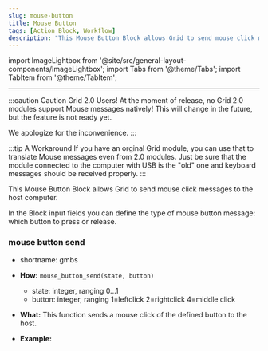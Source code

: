 ```yaml
---
slug: mouse-button
title: Mouse Button
tags: [Action Block, Workflow] 
description: "This Mouse Button Block allows Grid to send mouse click messages to the host computer."
---
```



import ImageLightbox from '@site/src/general-layout-components/ImageLightbox';
import Tabs from '@theme/Tabs';
import TabItem from '@theme/TabItem';

---

<Tabs>
  <TabItem value="About Mouse Button" label="About Mouse Button" default>

:::caution Caution Grid 2.0 Users!
At the moment of release, no Grid 2.0 modules support Mouse messages natively!
This will change in the future, but the feature is not ready yet.

We apologize for the inconvenience.
:::

:::tip A Workaround
If you have an orginal Grid module, you can use that to translate Mouse messages even from 2.0 modules. Just be sure that the module connected to the computer with USB is the "old" one and keyboard messages should be received properly.
:::

This Mouse Button Block allows Grid to send mouse click messages to the host computer.

In the Block input fields you can define the type of mouse button message: which button to press or release.


  </TabItem>
  <TabItem value="Reference Manual Entry" label="Reference Manual Entry">



### mouse button send

- shortname: gmbs
- **How:** `mouse_button_send(state, button)`
  - state: integer, ranging 0...1
  - button: integer, ranging 1=leftclick 2=rightclick 4=middle click
- **What:** This function sends a mouse click of the defined button to the host.
- **Example:** 



  </TabItem>
</Tabs>



